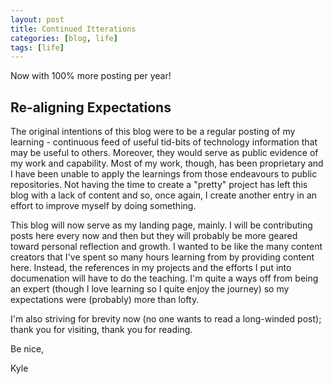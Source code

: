 ```yaml
---
layout: post
title: Continued Itterations
categories: [blog, life]
tags: [life]
---
```


Now with 100% more posting per year!

## Re-aligning Expectations

The original intentions of this blog were to be a regular posting of my learning - continuous feed of useful tid-bits of technology information that may be useful to others. Moreover, they would serve as public evidence of my work and capability. Most of my work, though, has been proprietary and I have been unable to apply the learnings from those endeavours to public repositories. Not having the time to create a "pretty" project has left this blog with a lack of content and so, once again, I create another entry in an effort to improve myself by doing something.

This blog will now serve as my landing page, mainly. I will be contributing posts here every now and then but they will probably be more geared toward personal reflection and growth. I wanted to be like the many content creators that I've spent so many hours learning from by providing content here. Instead, the references in my projects and the efforts I put into documenation will have to do the teaching. I'm quite a ways off from being an expert (though I love learning so I quite enjoy the journey) so my expectations were (probably) more than lofty.

I'm also striving for brevity now (no one wants to read a long-winded post); thank you for visiting, thank you for reading.

Be nice,

Kyle
